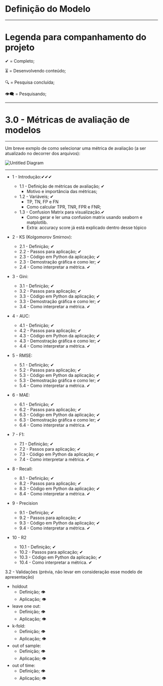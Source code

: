 # Definição do Modelo

---
# Legenda para companhamento do projeto
✔ = Completo;

⏳ = Desenvolvendo conteúdo;

🔍 = Pesquisa concluída;

👁‍🗨 = Pesquisando;

---

# 3.0 - **Métricas de avaliação de modelos**
---

Um breve exmplo de como selecionar uma métrica de avaliação (a ser atualizado no decorrer dos arquivos):

![Untitled Diagram](https://user-images.githubusercontent.com/62318283/130172564-65ae8165-62c5-40b5-9115-73f59edc127b.png)

---
* 1 - Introdução:✔✔✔
  * 1.1 - Definição de métricas de avaliação; ✔ 
    * Motivo e importância das métricas;   
  * 1.2 - Variáveis; ✔
    * TP, TN, FP e FN
    * Como calcular TPR, TNR, FPR e FNR;
  * 1.3 - Confusion Matrix para visualização.✔
    * Como gerar e ler uma confusion matrix usando seaborn e matplotlib.
    * Extra: accuracy score já está explicado dentro desse tópico 
  
* 2 - KS (Kolgomorov Smirnov): 
  * 2.1 - Definição; ✔
  * 2.2 - Passos para aplicação; ✔
  * 2.3 - Código em Python da aplicação; ✔
  * 2.3 - Demostração gráfica e como ler; ✔
  * 2.4 - Como interpretar a métrica. ✔

* 3 - Gini: 
  * 3.1 - Definição; ✔
  * 3.2 - Passos para aplicação; ✔
  * 3.3 - Código em Python da aplicação; ✔
  * 3.3 - Demostração gráfica e como ler; ✔
  * 3.4 - Como interpretar a métrica. ✔
  
* 4 - AUC: 
  * 4.1 - Definição; ✔
  * 4.2 - Passos para aplicação; ✔
  * 4.3 - Código em Python da aplicação; ✔
  * 4.3 - Demostração gráfica e como ler; ✔
  * 4.4 - Como interpretar a métrica. ✔
  
* 5 - RMSE: 
  * 5.1 - Definição; ✔
  * 5.2 - Passos para aplicação; ✔
  * 5.3 - Código em Python da aplicação; ✔
  * 5.3 - Demostração gráfica e como ler; ✔
  * 5.4 - Como interpretar a métrica. ✔

* 6 - MAE: 
  * 6.1 - Definição; ✔
  * 6.2 - Passos para aplicação; ✔
  * 6.3 - Código em Python da aplicação; ✔
  * 6.3 - Demostração gráfica e como ler; ✔
  * 6.4 - Como interpretar a métrica. ✔

* 7 - F1: 
  * 7.1 - Definição; ✔
  * 7.2 - Passos para aplicação; ✔
  * 7.3 - Código em Python da aplicação; ✔
  * 7.4 - Como interpretar a métrica. ✔

* 8 - Recall:
  * 8.1 - Definição; ✔
  * 8.2 - Passos para aplicação; ✔
  * 8.3 - Código em Python da aplicação; ✔
  * 8.4 - Como interpretar a métrica. ✔

* 9 - Precision
  * 9.1 - Definição; ✔
  * 9.2 - Passos para aplicação; ✔
  * 9.3 - Código em Python da aplicação; ✔
  * 9.4 - Como interpretar a métrica. ✔

* 10 - R2   
  * 10.1 - Definição; ✔
  * 10.2 - Passos para aplicação; ✔
  * 10.3 - Código em Python da aplicação; ✔
  * 10.4 - Como interpretar a métrica. ✔

3.2 - Validações  (prévia, não levar em consideração esse modelo de apresentação) 
* holdout
  * Definição; 👁‍
  * Aplicação; 👁‍ 
* leave one out:
  * Definição; 👁‍
  * Aplicação; 👁‍
* k-fold: 
  * Definição; 👁‍
  * Aplicação; 👁‍
* out of sample:
  * Definição; 👁‍
  * Aplicação; 👁‍
* out of time:
  * Definição; 👁‍
  * Aplicação; 👁‍
